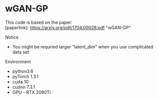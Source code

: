# wGAN-GP
This code is based on the paper:  
[paperlink]: https://arxiv.org/pdf/1704.00028.pdf  "wGAN-GP"

Notice
* You might be requried larger "latent_dim" when you use complicated data set

Environment
* python3.6
* pyTorch 1.3.1
* cuda 10
* cudnn 7.3.1
* GPU - RTX 2080Ti
